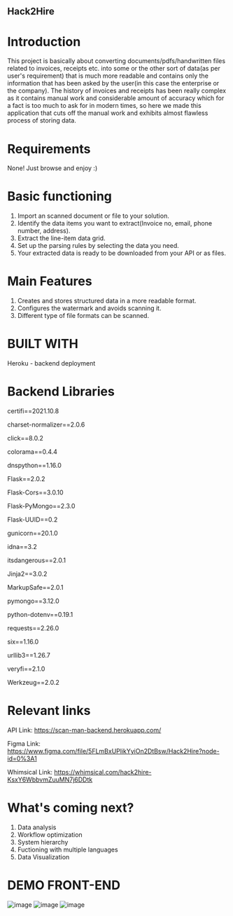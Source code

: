 ## Hack2Hire

# Introduction

This project is basically about converting documents/pdfs/handwritten files related to invoices, receipts etc.
into some or the other sort of data(as per user's requirement) that is much more readable and contains only the 
information that has been asked by the user(in this case the enterprise or the company).
The history of invoices and receipts has been really complex as it contains manual work and considerable amount of accuracy
which for a fact is too much to ask for in modern times, so here we made this application that cuts off the manual work
and exhibits almost flawless process of storing data.

# Requirements
None! Just browse and enjoy :)

# Basic functioning
1) Import an scanned document or file to your solution.
2) Identify the data items you want to extract(Invoice no, email, phone number, address).
3) Extract the line-item data grid.
4) Set up the parsing rules by selecting the data you need.
5) Your extracted data is ready to be downloaded from your API or as files.


# Main Features
1) Creates and stores structured data in a more readable format.
2) Configures the watermark and avoids scanning it. 
3) Different type of file formats can be scanned.


# BUILT WITH
Heroku - backend deployment

# Backend Libraries

certifi==2021.10.8

charset-normalizer==2.0.6

click==8.0.2

colorama==0.4.4

dnspython==1.16.0

Flask==2.0.2

Flask-Cors==3.0.10

Flask-PyMongo==2.3.0

Flask-UUID==0.2

gunicorn==20.1.0

idna==3.2

itsdangerous==2.0.1

Jinja2==3.0.2

MarkupSafe==2.0.1

pymongo==3.12.0

python-dotenv==0.19.1

requests==2.26.0

six==1.16.0

urllib3==1.26.7

veryfi==2.1.0

Werkzeug==2.0.2

# Relevant links
API Link: https://scan-man-backend.herokuapp.com/

Figma Link: https://www.figma.com/file/5FLmBxUPlikYyiOn2DtBsw/Hack2Hire?node-id=0%3A1

Whimsical Link: https://whimsical.com/hack2hire-KsxY6WbbvmZuuMN7j6DDtk


# What's coming next?
1) Data analysis
2) Workflow optimization
3) System hierarchy
4) Fuctioning with multiple languages
5) Data Visualization

# DEMO FRONT-END
![image](https://user-images.githubusercontent.com/63294042/137629977-f06238fc-610e-4e0a-ac5b-f6f2a192972a.png)
![image](https://user-images.githubusercontent.com/63294042/137629993-a9db74b5-e946-4769-bf99-fc5c099a5260.png)
![image](https://user-images.githubusercontent.com/63294042/137630000-e47d3ada-865c-4bc4-b2fd-ab2ea632cd22.png)

